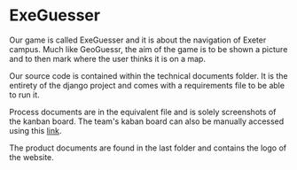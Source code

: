 # ExeGuesser

Our game is called ExeGuesser and it is about the navigation of Exeter campus. Much like GeoGuessr, the aim of the game is to be shown a picture and to then mark where the user thinks it is on a map.

Our source code is contained within the technical documents folder. It is the entirety of the django project and comes with a requirements file to be able to run it.

Process documents are in the equivalent file and is solely screenshots of the kanban board. The team's kaban board can also be manually accessed using this [link](https://trello.com/b/tu9JgqIX/gsp-team-31).

The product documents are found in the last folder and contains the logo of the website.